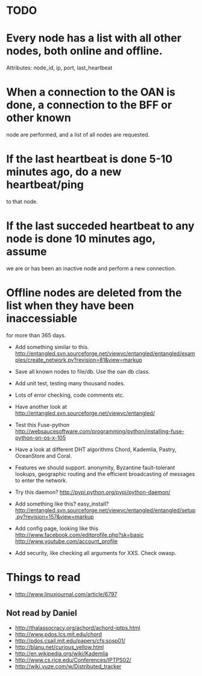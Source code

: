 TODO
====

# Every node has a list with all other nodes, both online and offline.
  Attributes: node_id, ip, port, last_heartbeat

# When a connection to the OAN is done, a connection to the BFF or other known
  node are performed, and a list of all nodes are requested.

# If the last heartbeat is done 5-10 minutes ago, do a new heartbeat/ping
  to that node.

# If the last succeded heartbeat to any node is done 10 minutes ago, assume
  we are or has been an inactive node and perform a new connection.

# Offline nodes are deleted from the list when they have been inaccessiable
  for more than 365 days.

* Add something similar to this.
  http://entangled.svn.sourceforge.net/viewvc/entangled/entangled/examples/create_network.py?revision=81&view=markup

* Save all known nodes to file/db.
  Use the oan db class.

* Add unit test, testing many thousand nodes.

* Lots of error checking, code comments etc.

* Have another look at
  http://entangled.svn.sourceforge.net/viewvc/entangled/

* Test this Fuse-python
  http://websaucesoftware.com/programming/python/installing-fuse-python-on-os-x-105

* Have a look at different DHT algorithms Chord, Kademlia, Pastry, OceanStore
  and Coral.

* Features we should support.
  anonymity, Byzantine fault-tolerant lookups, geographic routing and the
  efficient broadcasting of messages to enter the network.

* Try this daemon? http://pypi.python.org/pypi/python-daemon/

* Add something like this? easy_install?
  http://entangled.svn.sourceforge.net/viewvc/entangled/entangled/setup.py?revision=157&view=markup

* Add config page, looking like this
  http://www.facebook.com/editprofile.php?sk=basic
  http://www.youtube.com/account_profile

* Add security, like checking all arguments for XXS. Check owasp.

Things to read
==============

* http://www.linuxjournal.com/article/6797

Not read by Daniel
------------------
* http://thalassocracy.org/achord/achord-iptps.html
* http://www.pdos.lcs.mit.edu/chord
* http://pdos.csail.mit.edu/papers/cfs:sosp01/
* http://blanu.net/curious_yellow.html
* http://en.wikipedia.org/wiki/Kademlia
* http://www.cs.rice.edu/Conferences/IPTPS02/
* http://wiki.vuze.com/w/Distributed_tracker
